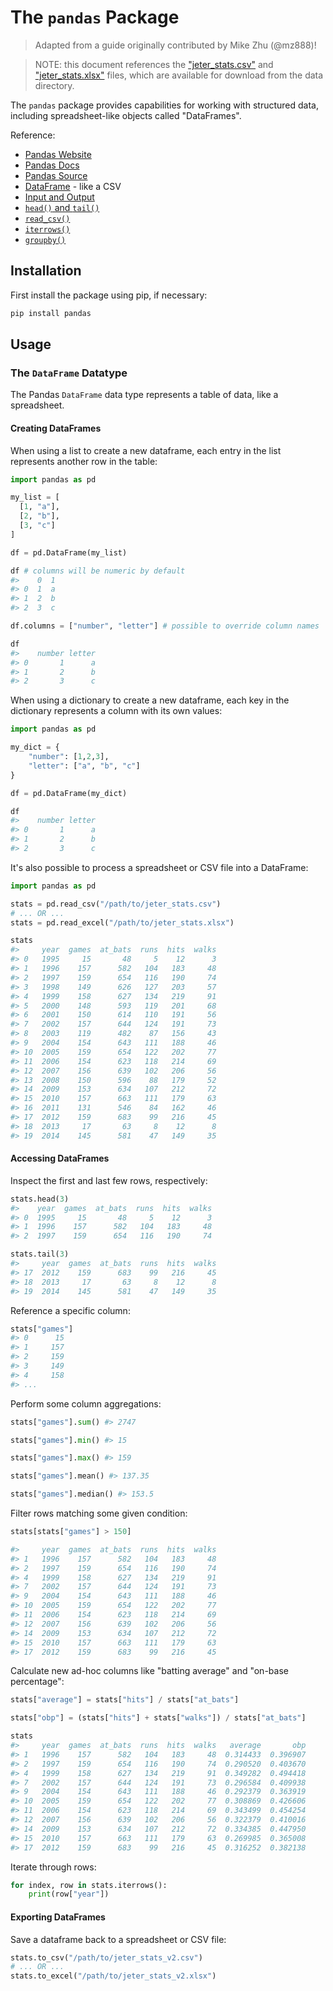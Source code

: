 # The `pandas` Package

> Adapted from a guide originally contributed by Mike Zhu (@mz888)!

> NOTE: this document references the ["jeter_stats.csv"](/data/jeter_stats.csv) and ["jeter_stats.xlsx"](/data/jeter_stats.xlsx) files, which are available for download from the data directory.

The `pandas` package provides capabilities for working with structured data, including spreadsheet-like objects called "DataFrames".

Reference:

  + [Pandas Website](http://pandas.pydata.org/)
  + [Pandas Docs](http://pandas.pydata.org/pandas-docs/stable/)
  + [Pandas Source](https://github.com/pandas-dev/pandas)
  + [DataFrame](https://pandas.pydata.org/pandas-docs/stable/generated/pandas.DataFrame.html) - like a CSV
  + [Input and Output](http://pandas.pydata.org/pandas-docs/stable/api.html#input-output)
  + [`head()` and `tail()`](http://pandas.pydata.org/pandas-docs/stable/basics.html#head-and-tail)
  + [`read_csv()`](https://pandas.pydata.org/pandas-docs/stable/reference/api/pandas.read_csv.html)
  + [`iterrows()`](http://pandas.pydata.org/pandas-docs/stable/reference/api/pandas.DataFrame.iterrows.html)
  + [`groupby()`](https://pandas.pydata.org/pandas-docs/stable/reference/api/pandas.DataFrame.groupby.html)

## Installation

First install the package using pip, if necessary:

```sh
pip install pandas
```

## Usage

### The `DataFrame` Datatype

The Pandas `DataFrame` data type represents a table of data, like a spreadsheet.

#### Creating DataFrames

When using a list to create a new dataframe, each entry in the list represents another row in the table:

```py
import pandas as pd

my_list = [
  [1, "a"],
  [2, "b"],
  [3, "c"]
]

df = pd.DataFrame(my_list)

df # columns will be numeric by default
#>    0  1
#> 0  1  a
#> 1  2  b
#> 2  3  c

df.columns = ["number", "letter"] # possible to override column names

df
#>    number letter
#> 0       1      a
#> 1       2      b
#> 2       3      c
```

When using a dictionary to create a new dataframe, each key in the dictionary represents a column with its own values:

```py
import pandas as pd

my_dict = {
    "number": [1,2,3],
    "letter": ["a", "b", "c"]
}

df = pd.DataFrame(my_dict)

df
#>    number letter
#> 0       1      a
#> 1       2      b
#> 2       3      c
```

It's also possible to process a spreadsheet or CSV file into a DataFrame:

```py
import pandas as pd

stats = pd.read_csv("/path/to/jeter_stats.csv")
# ... OR ...
stats = pd.read_excel("/path/to/jeter_stats.xlsx")

stats
#>     year  games  at_bats  runs  hits  walks
#> 0   1995     15       48     5    12      3
#> 1   1996    157      582   104   183     48
#> 2   1997    159      654   116   190     74
#> 3   1998    149      626   127   203     57
#> 4   1999    158      627   134   219     91
#> 5   2000    148      593   119   201     68
#> 6   2001    150      614   110   191     56
#> 7   2002    157      644   124   191     73
#> 8   2003    119      482    87   156     43
#> 9   2004    154      643   111   188     46
#> 10  2005    159      654   122   202     77
#> 11  2006    154      623   118   214     69
#> 12  2007    156      639   102   206     56
#> 13  2008    150      596    88   179     52
#> 14  2009    153      634   107   212     72
#> 15  2010    157      663   111   179     63
#> 16  2011    131      546    84   162     46
#> 17  2012    159      683    99   216     45
#> 18  2013     17       63     8    12      8
#> 19  2014    145      581    47   149     35
```

#### Accessing DataFrames

Inspect the first and last few rows, respectively:

```py
stats.head(3)
#>    year  games  at_bats  runs  hits  walks
#> 0  1995     15       48     5    12      3
#> 1  1996    157      582   104   183     48
#> 2  1997    159      654   116   190     74

stats.tail(3)
#>     year  games  at_bats  runs  hits  walks
#> 17  2012    159      683    99   216     45
#> 18  2013     17       63     8    12      8
#> 19  2014    145      581    47   149     35
```

Reference a specific column:

```py
stats["games"]
#> 0      15
#> 1     157
#> 2     159
#> 3     149
#> 4     158
#> ...
```

Perform some column aggregations:

```py
stats["games"].sum() #> 2747

stats["games"].min() #> 15

stats["games"].max() #> 159

stats["games"].mean() #> 137.35

stats["games"].median() #> 153.5
```

Filter rows matching some given condition:

```py
stats[stats["games"] > 150]

#>     year  games  at_bats  runs  hits  walks
#> 1   1996    157      582   104   183     48
#> 2   1997    159      654   116   190     74
#> 4   1999    158      627   134   219     91
#> 7   2002    157      644   124   191     73
#> 9   2004    154      643   111   188     46
#> 10  2005    159      654   122   202     77
#> 11  2006    154      623   118   214     69
#> 12  2007    156      639   102   206     56
#> 14  2009    153      634   107   212     72
#> 15  2010    157      663   111   179     63
#> 17  2012    159      683    99   216     45
```

Calculate new ad-hoc columns like "batting average" and "on-base percentage":

```py
stats["average"] = stats["hits"] / stats["at_bats"]

stats["obp"] = (stats["hits"] + stats["walks"]) / stats["at_bats"]

stats
#>     year  games  at_bats  runs  hits  walks   average       obp
#> 1   1996    157      582   104   183     48  0.314433  0.396907
#> 2   1997    159      654   116   190     74  0.290520  0.403670
#> 4   1999    158      627   134   219     91  0.349282  0.494418
#> 7   2002    157      644   124   191     73  0.296584  0.409938
#> 9   2004    154      643   111   188     46  0.292379  0.363919
#> 10  2005    159      654   122   202     77  0.308869  0.426606
#> 11  2006    154      623   118   214     69  0.343499  0.454254
#> 12  2007    156      639   102   206     56  0.322379  0.410016
#> 14  2009    153      634   107   212     72  0.334385  0.447950
#> 15  2010    157      663   111   179     63  0.269985  0.365008
#> 17  2012    159      683    99   216     45  0.316252  0.382138
```

Iterate through rows:

```py
for index, row in stats.iterrows():
    print(row["year"])
```



#### Exporting DataFrames

Save a dataframe back to a spreadsheet or CSV file:

```py
stats.to_csv("/path/to/jeter_stats_v2.csv")
# ... OR ...
stats.to_excel("/path/to/jeter_stats_v2.xlsx")
```
